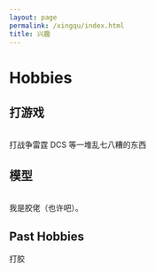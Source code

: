 ```yaml
---
layout: page
permalink: /xingqu/index.html
title: 兴趣
---
```


# Hobbies

## 打游戏

<div class="third">

</div>
<br>打战争雷霆 DCS 等一堆乱七八糟的东西

## 模型
<div class="third">

</div>
<br>我是胶佬（也许吧）。




## Past Hobbies

打胶



<!-- Calendly inline widget begin -->

<div class="calendly-inline-widget" data-url="https://calendly.com/lancecai/meet-with-lance" style="min-width:320px;height:630px;"></div>
<script type="text/javascript" src="https://assets.calendly.com/assets/external/widget.js" async></script>
<!-- Calendly inline widget end -->

